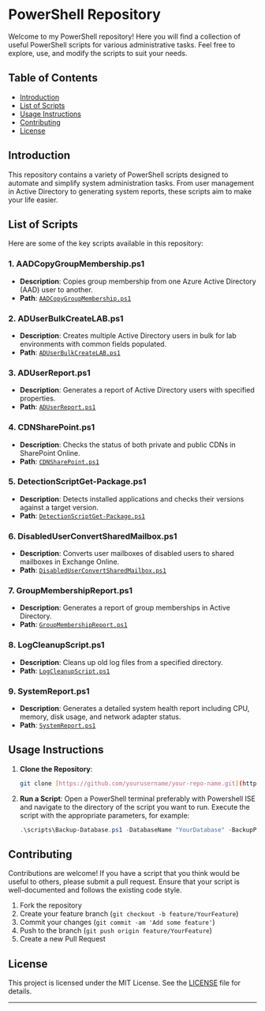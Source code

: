 # PowerShell Repository

Welcome to my PowerShell repository! Here you will find a collection of useful PowerShell scripts for various administrative tasks. Feel free to explore, use, and modify the scripts to suit your needs.

## Table of Contents

- [Introduction](#introduction)
- [List of Scripts](#list-of-scripts)
- [Usage Instructions](#usage-instructions)
- [Contributing](#contributing)
- [License](#license)

## Introduction

This repository contains a variety of PowerShell scripts designed to automate and simplify system administration tasks. From user management in Active Directory to generating system reports, these scripts aim to make your life easier.

## List of Scripts

Here are some of the key scripts available in this repository:

### 1. AADCopyGroupMembership.ps1
- **Description**: Copies group membership from one Azure Active Directory (AAD) user to another.
- **Path**: [`AADCopyGroupMembership.ps1`](AADCopyGroupMembership.ps1)

### 2. ADUserBulkCreateLAB.ps1
- **Description**: Creates multiple Active Directory users in bulk for lab environments with common fields populated.
- **Path**: [`ADUserBulkCreateLAB.ps1`](ADUserBulkCreateLAB.ps1)

### 3. ADUserReport.ps1
- **Description**: Generates a report of Active Directory users with specified properties.
- **Path**: [`ADUserReport.ps1`](ADUserReport.ps1)

### 4. CDNSharePoint.ps1
- **Description**: Checks the status of both private and public CDNs in SharePoint Online.
- **Path**: [`CDNSharePoint.ps1`](CDNSharePoint.ps1)

### 5. DetectionScriptGet-Package.ps1
- **Description**: Detects installed applications and checks their versions against a target version.
- **Path**: [`DetectionScriptGet-Package.ps1`](DetectionScriptGet-Package.ps1)

### 6. DisabledUserConvertSharedMailbox.ps1
- **Description**: Converts user mailboxes of disabled users to shared mailboxes in Exchange Online.
- **Path**: [`DisabledUserConvertSharedMailbox.ps1`](DisabledUserConvertSharedMailbox.ps1)

### 7. GroupMembershipReport.ps1
- **Description**: Generates a report of group memberships in Active Directory.
- **Path**: [`GroupMembershipReport.ps1`](GroupMembershipReport.ps1)

### 8. LogCleanupScript.ps1
- **Description**: Cleans up old log files from a specified directory.
- **Path**: [`LogCleanupScript.ps1`](LogCleanupScript.ps1)

### 9. SystemReport.ps1
- **Description**: Generates a detailed system health report including CPU, memory, disk usage, and network adapter status.
- **Path**: [`SystemReport.ps1`](SystemReport.ps1)

## Usage Instructions

1. **Clone the Repository**:
    ```sh
    git clone [https://github.com/yourusername/your-repo-name.git](https://github.com/MrOlof/Powershell.git)
    ```

2. **Run a Script**:
    Open a PowerShell terminal preferably with Powershell ISE and navigate to the directory of the script you want to run. Execute the script with the appropriate parameters, for example:
    ```powershell
    .\scripts\Backup-Database.ps1 -DatabaseName "YourDatabase" -BackupPath "C:\Backups"
    ```

## Contributing

Contributions are welcome! If you have a script that you think would be useful to others, please submit a pull request. Ensure that your script is well-documented and follows the existing code style.

1. Fork the repository
2. Create your feature branch (`git checkout -b feature/YourFeature`)
3. Commit your changes (`git commit -am 'Add some feature'`)
4. Push to the branch (`git push origin feature/YourFeature`)
5. Create a new Pull Request

## License

This project is licensed under the MIT License. See the [LICENSE](LICENSE) file for details.

---

